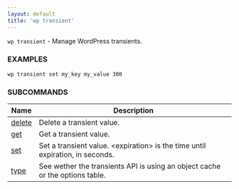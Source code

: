```yaml
---
layout: default
title: 'wp transient'
---
```


`wp transient` - Manage WordPress transients.

### EXAMPLES

	wp transient set my_key my_value 300


### SUBCOMMANDS

<table>
	<thead>
	<tr>
		<th>Name</th>
		<th>Description</th>
	</tr>
	</thead>
	<tbody>
		<tr>
			<td><a href="/commands/transient/delete">delete</a></td>
			<td>Delete a transient value.</td>
		</tr>
		<tr>
			<td><a href="/commands/transient/get">get</a></td>
			<td>Get a transient value.</td>
		</tr>
		<tr>
			<td><a href="/commands/transient/set">set</a></td>
			<td>Set a transient value. &lt;expiration&gt; is the time until expiration, in seconds.</td>
		</tr>
		<tr>
			<td><a href="/commands/transient/type">type</a></td>
			<td>See wether the transients API is using an object cache or the options table.</td>
		</tr>
	</tbody>
</table>
